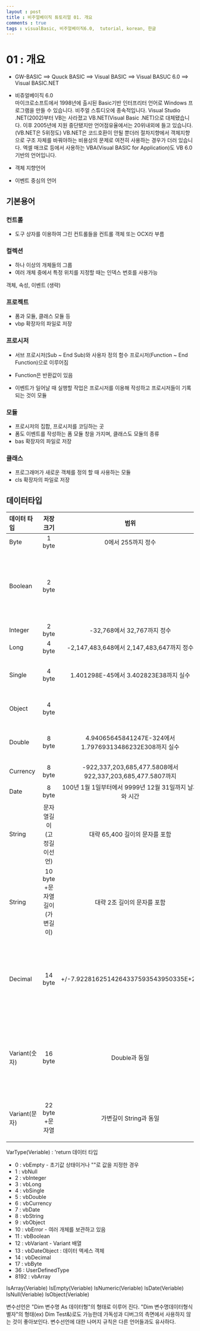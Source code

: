 ```yaml
---
layout : post
title : 비주얼베이직 튜토리얼 01. 개요
comments : true
tags : visualBasic, 비주얼베이직6.0,  tutorial, korean, 한글
---
```


01 : 개요 
===
+ GW-BASIC ==> Quuck BASIC ==> Visual BASIC ==> Visual BASUC 6.0 ==> Visual BASIC.NET
+ 비쥬얼베이직 6.0  
마이크로소프트에서 1998년에 출시된 Basic기반 인터프리터 언어로 Windows 프로그램을 만들 수 있습니다. 비주얼 스튜디오에 종속적입니다. Visual Studio .NET(2002)부터 VB는 사라졌고 VB.NET(Visual Basic .NET)으로 대체됐습니다. 이후 2005년에 지원 중단됐지만 언어점유율에서는 20위내외에 들고 있습니다. (VB.NET은 5위정도) VB.NET은 코드호환이 안될 뿐더러 절차지향에서 객체지향으로 구조 자체를 바꿔야하는 비용상의 문제로 여전히 사용하는 경우가 더러 있습니다. 엑셀 매크로 등에서 사용하는 VBA(Visual  BASIC for Application)도 VB 6.0기반의 언어입니다.

+ 객체 지향언어
+ 이벤트 중심의 언어

## 기본용어  
### 컨트롤  
+ 도구 상자를 이용하여 그린 컨트롤들을 컨트롤 객체 또는 OCX라 부름  

### 컬렉션
+ 하나 이상의 개체들의 그룹
+ 여러 개체 중에서 특정 위치를 지정할 때는 인덱스 번호를 사용가능

객체, 속성, 이벤트 (생략)

### 프로젝트
+ 폼과 모듈, 클래스 모듈 등
+ vbp 확장자의 파일로 저장

### 프로시저
+ 서브 프로시저(Sub ~ End Sub)와 사용자 정의 함수 프로시저(Function ~ End Function)으로 이루어짐
+ Function은 반환값이 있음

+ 이벤트가 일어날 때 실행할 작업은 프로시저를 이용해 작성하고 프로시저들이 기록되는 것이 모듈

### 모듈
+ 프로시저의 집합, 프로시저를 코딩하는 곳
+ 폼도 이벤트를 작성하는 폼 모듈 창을 가지며, 클래스도 모듈의 종류
+ bas 확장자의 파일로 저장

### 클래스
+ 프로그래머가 새로운 객체를 정의 할 때 사용하는 모듈
+ cls 확장자의 파일로 저장

## 데이터타입 

| 데이터 타입 | 저장 크기 | 범위 | 비고 |
|:--------|:-------:| :-------:|:-------:|
| Byte   | 1 byte   | 0에서 255까지 정수   | |
| Boolean |  2 byte  |  | 0은 False로 그 외에는 True로 인식   |
| Integer   | 2 byte   | -32,768에서 32,767까지 정수   | |
| Long | 4 byte   | -2,147,483,648에서 2,147,483,647까지 정수   | |
| Single |  4 byte   | 1.401298E-45에서  3.402823E38까지 실수   | 단정도 부동 소수점 |
| Object |  4 byte  |   | 객체참조형 |
| Double |  8 byte   | 4.94065645841247E-324에서  1.79769313486232E308까지 실수   | 배정도 부동 소수점 |
| Currency |  8 byte   | -922,337,203,685,477.5808에서 922,337,203,685,477.5807까지   | |
| Date |  8 byte   | 100년 1월 1일부터에서 9999년 12월 31일까지 날짜와 시간   | |
| String |  문자열길이(고정길이선언)   | 대략 65,400 길이의 문자를 포함   | |
| String |  10 byte +문자열길이(가변길이)   | 대략 2조 길이의 문자를 포함   | |
| Decimal  |  14 byte   | +/-7.9228162514264337593543950335E+28   | 숫자를 나타내는 데이터타입 중 가장 느림 | 
| Variant(숫자) |  16 byte  | Double과 동일   | 가변형 변수, 날짜/시간, 부동 소수, 정수 |
| Variant(문자) |  22 byte +문자열   |  가변길이 String과 동일   | 가변형 변수, 문자, 개체 |

VarType(Veriable) : 'return 데이터 타입
+ 0 : vbEmpty - 초기값 상태이거나 ""로 값을 지정한 경우
+ 1 : vbNull
+ 2 : vbInteger
+ 3 : vbLong
+ 4 : vbSingle
+ 5 : vbDouble
+ 6 : vbCurrency
+ 7 : vbDate
+ 8 : vbString
+ 9 : vbObject
+ 10 : vbError - 여러 개체를 보관하고 있음
+ 11 : vbBoolean
+ 12 : vbVariant - Variant 배열
+ 13 : vbDateObject : 데이터 액세스 객체
+ 14 : vbDecimal
+ 17 : vbByte
+ 36 : UserDefinedType
+ 8192 : vbArray

IsArray(Veriable)
IsEmpty(Veriable)
IsNumeric(Veriable)
IsDate(Veriable)
IsNull(Veriable)
IsObject(Veriable)

변수선언은 "Dim 변수명 As 데이터형"의 형태로 이루어 진다. "Dim 변수명데이터형식별자"의 형태(ex) Dim Test&)로도 가능한데
가독성과 디버그의 측면에서 사용하지 않는 것이 좋아보인다. 변수선언에 대한 나머지 규칙은 다른 언어들과도 유사하다.
